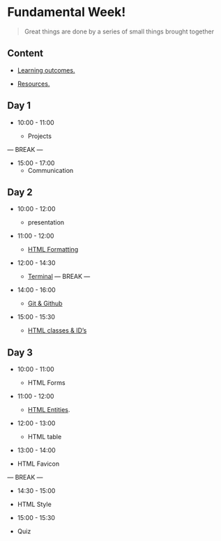 
# Fundamental Week!

> Great things are done by a series of small things brought together

  

## Content

  

- [Learning outcomes.](./learning-outcomes.md)

- [Resources.](./resources.md)

  

  

## Day 1

  

- 10:00 - 11:00

  - Projects

— BREAK —

- 15:00 - 17:00
  - Communication 



## Day 2
 
- 10:00 - 12:00

  -  presentation 

- 11:00 - 12:00
  - [HTML Formatting](./HTMLFormat.md)

- 12:00 - 14:30
  - [Terminal](Terminal.md)
— BREAK —

- 14:00 - 16:00
  - [Git & Github](Git%26Github.md) 

- 15:00 - 15:30
  - [HTML classes & ID’s](./classes%26ids.md)   





## Day 3

- 10:00 - 11:00

  -  HTML Forms

- 11:00 - 12:00
  -  [HTML Entities](./HTMLEntities.md).

- 12:00 - 13:00
  - HTML table

 - 13:00 - 14:00
  - HTML Favicon

— BREAK —

 - 14:30 - 15:00
  - HTML Style 

 - 15:00 - 15:30
  - Quiz 




  






